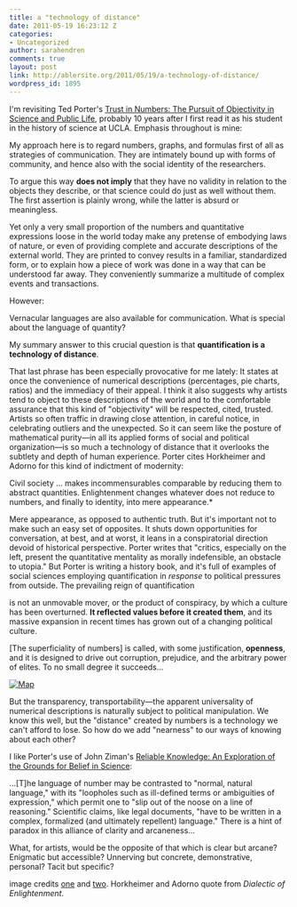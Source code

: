 ```yaml
---
title: a "technology of distance"
date: 2011-05-19 16:23:12 Z
categories:
- Uncategorized
author: sarahendren
comments: true
layout: post
link: http://ablersite.org/2011/05/19/a-technology-of-distance/
wordpress_id: 1895
---
```


I'm revisiting Ted Porter's [Trust in Numbers: The Pursuit of Objectivity in Science and Public Life](http://www.amazon.com/Trust-Numbers-Theodore-M-Porter/dp/0691029083/ref=sr_1_1?ie=UTF8&qid=1304814496&sr=8-1), probably 10 years after I first read it as his student in the history of science at UCLA. Emphasis throughout is mine:


My approach here is to regard numbers, graphs, and formulas first of all as strategies of communication. They are intimately bound up with forms of community, and hence also with the social identity of the researchers.




To argue this way **does not imply** that they have no validity in relation to the objects they describe, or that science could do just as well without them. The first assertion is plainly wrong, while the latter is absurd or meaningless.




Yet only a very small proportion of the numbers and quantitative expressions loose in the world today make any pretense of embodying laws of nature, or even of providing complete and accurate descriptions of the external world. They are printed to convey results in a familiar, standardized form, or to explain how a piece of work was done in a way that can be understood far away. They conveniently summarize a multitude of complex events and transactions.


However:


Vernacular languages are also available for communication. What is special about the language of quantity?




My summary answer to this crucial question is that **quantification is a technology of distance**.


That last phrase has been especially provocative for me lately: It states at once the convenience of numerical descriptions (percentages, pie charts, ratios) and the immediacy of their appeal. I think it also suggests why artists tend to object to these descriptions of the world and to the comfortable assurance that this kind of "objectivity" will be respected, cited, trusted. Artists so often traffic in drawing close attention, in careful notice, in celebrating outliers and the unexpected. So it can seem like the posture of mathematical purity—in all its applied forms of social and political organization—is so much a technology of distance that it overlooks the subtlety and depth of human experience. Porter cites Horkheimer and Adorno for this kind of indictment of modernity:


Civil society ... makes incommensurables comparable by reducing them to abstract quantities. Enlightenment changes whatever does not reduce to numbers, and finally to identity, into mere appearance.*


Mere appearance, as opposed to authentic truth. But it's important not to make such an easy set of opposites. It shuts down opportunities for conversation, at best, and at worst, it leans in a conspiratorial direction devoid of historical perspective. Porter writes that "critics, especially on the left, present the quantitative mentality as morally indefensible, an obstacle to utopia." But Porter is writing a history book, and it's full of examples of social sciences employing quantification in _response_ to political pressures from outside. The prevailing reign of quantification


is not an unmovable mover, or the product of conspiracy, by which a culture has been overturned. **It reflected values before it created them**, and its massive expansion in recent times has grown out of a changing political culture.




[The superficiality of numbers] is called, with some justification, **openness**, and it is designed to drive out corruption, prejudice, and the arbitrary power of elites. To no small degree it succeeds...


[![Map](http://farm1.static.flickr.com/144/391347703_3f6528a27d.jpg)](http://www.flickr.com/photos/aaronharmon/391347703/)

But the transparency, transportability—the apparent universality of numerical descriptions is naturally subject to political manipulation. We know this well, but the "distance" created by numbers is a technology we can't afford to lose. So how do we add "nearness" to our ways of knowing about each other?

I like Porter's use of John Ziman's [Reliable Knowledge: An Exploration of the Grounds for Belief in Science](http://www.amazon.com/Reliable-Knowledge-Exploration-Grounds-Science/dp/0521220874):


...[T]he language of number may be contrasted to "normal, natural language," with its "loopholes such as ill-defined terms or ambiguities of expression," which permit one to "slip out of the noose on a line of reasoning." Scientific claims, like legal documents, "have to be written in a complex, formalized (and ultimately repellent) language." There is a hint of paradox in this alliance of clarity and arcaneness...


What, for artists, would be the opposite of that which is clear but arcane? Enigmatic but accessible? Unnerving but concrete, demonstrative, personal? Tacit but specific?

image credits [one](http://www.google.com/imgres?start=46&num=10&hl=en&client=firefox-a&hs=ZDK&rls=org.mozilla:en-US:official&biw=1895&bih=1016&tbm=isch&tbnid=UDcCgf5EUsz_PM:&imgrefurl=http://www.jeffbullas.com/2012/04/30/20-interesting-facts-figures-and-statistics-revealed-by-facebook/&docid=t5l5QAML9Dc45M&imgurl=http://www.jeffbullas.com/wp-content/uploads/2012/04/20-Interesting-Facts-Figures-and-Statistics-Revealed-by-Facebook.jpg&w=500&h=375&ei=-m1SULWbDq6tygHRpYGoDw&zoom=1&iact=hc&vpx=1189&vpy=131&dur=90&hovh=194&hovw=259&tx=90&ty=96&sig=100649654285995130329&page=2&tbnh=158&tbnw=217&ndsp=58&ved=1t:429,r:6,s:46,i:112) and [two](http://www.flickr.com/photos/aaronharmon/391347703/in/faves-88507584@N00/). Horkheimer and Adorno quote from _Dialectic of Enlightenment_.
